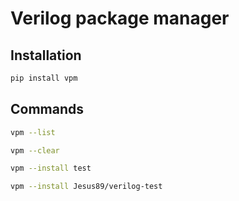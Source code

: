 # Verilog package manager

## Installation

```bash
pip install vpm
```

## Commands

```bash
vpm --list
```

```bash
vpm --clear
```

```bash
vpm --install test
```

```bash
vpm --install Jesus89/verilog-test
```
